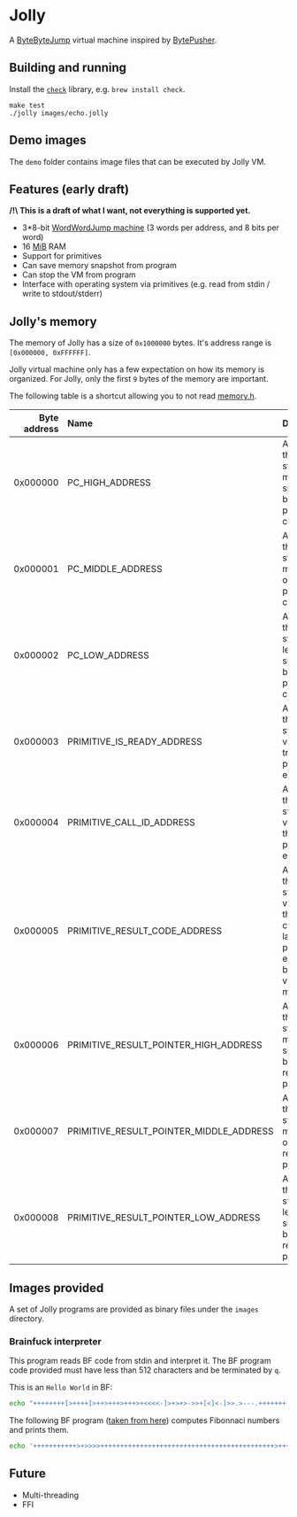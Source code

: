 # Jolly

A [ByteByteJump](https://esolangs.org/wiki/ByteByteJump) virtual machine inspired by [BytePusher](https://esolangs.org/wiki/BytePusher).

## Building and running

Install the [`check`](https://libcheck.github.io/check/) library, e.g. `brew install check`.

```shell
make test
./jolly images/echo.jolly
``` 

## Demo images
The `demo` folder contains image files that can be executed by Jolly VM.

## Features (early draft)

**/!\ This is a draft of what I want, not everything is supported yet.**

- 3*8-bit [WordWordJump machine](https://esolangs.org/wiki/ByteByteJump) (3 words per address, and 8 bits per word)
- 16 [MiB](https://en.wikipedia.org/wiki/Mebibyte) RAM
- Support for primitives
- Can save memory snapshot from program
- Can stop the VM from program
- Interface with operating system via primitives (e.g. read from stdin / write to stdout/stderr)

## Jolly's memory
The memory of Jolly has a size of `0x1000000` bytes.
It's address range is `[0x000000, 0xFFFFFF]`.

Jolly virtual machine only has a few expectation on how its memory is organized.
For Jolly, only the first `9` bytes of the memory are important.

The following table is a shortcut allowing you to not read [memory.h](src/lib/includes/memory.h).

| Byte address | Name                                    | Description |
|-------------:|:----------------------------------------|:------------|
| 0x000000     | PC_HIGH_ADDRESS                         | Address of the byte storing the most significant bits of the program counter. |
| 0x000001     | PC_MIDDLE_ADDRESS                       | Address of the byte storing the middle bits of the program counter. |
| 0x000002     | PC_LOW_ADDRESS                          | Address of the byte storing the less significant bits of the program counter. |
| 0x000003     | PRIMITIVE_IS_READY_ADDRESS              | Address of the byte storing a value that triggers primitive execution. |
| 0x000004     | PRIMITIVE_CALL_ID_ADDRESS               | Address of the byte storing a value that is the id of the primitive to execute. |
| 0x000005     | PRIMITIVE_RESULT_CODE_ADDRESS           | Address of the byte storing a value that is the result code of the last primitive executed by the virtual machine. |
| 0x000006     | PRIMITIVE_RESULT_POINTER_HIGH_ADDRESS   | Address of the byte storing the most significant bits of the result pointer. |
| 0x000007     | PRIMITIVE_RESULT_POINTER_MIDDLE_ADDRESS | Address of the byte storing the middle bits of the result pointer. |
| 0x000008     | PRIMITIVE_RESULT_POINTER_LOW_ADDRESS    | Address of the byte storing the less significant bits of the result pointer. |

## Images provided
A set of Jolly programs are provided as binary files under the `images` directory.

### Brainfuck interpreter
This program reads BF code from stdin and interpret it.
The BF program code provided must have less than 512 characters and be terminated by `q`.

This is an `Hello World` in BF:

```bash
echo "++++++++[>++++[>++>+++>+++>+<<<<-]>+>+>->>+[<]<-]>>.>---.+++++++..+++.>>.<-.<.+++.------.--------.>>+.>++.q" | ./jolly images/brainfuck.jolly
```

The following BF program ([taken from here](http://esoteric.sange.fi/brainfuck/bf-source/prog/fibonacci.txt)) computes Fibonnaci numbers and prints them.

```bash
echo '+++++++++++>+>>>>++++++++++++++++++++++++++++++++++++++++++++>++++++++++++++++++++++++++++++++<<<<<<[>[>>>>>>+>+<<<<<<<-]>>>>>>>[<<<<<<<+>>>>>>>-]<[>++++++++++[-<-[>>+>+<<<-]>>>[<<<+>>>-]+<[>[-]<[-]]>[<<[>>>+<<<-]>>[-]]<<]>>>[>>+>+<<<-]>>>[<<<+>>>-]+<[>[-]<[-]]>[<<+>>[-]]<<<<<<<]>>>>>[++++++++++++++++++++++++++++++++++++++++++++++++.[-]]++++++++++<[->-<]>++++++++++++++++++++++++++++++++++++++++++++++++.[-]<<<<<<<<<<<<[>>>+>+<<<<-]>>>>[<<<<+>>>>-]<-[>>.>.<<<[-]]<<[>>+>+<<<-]>>>[<<<+>>>-]<<[<+>-]>[<+>-]<<<-]q' | ./jolly images/brainfuck.jolly
```

## Future

- Multi-threading
- FFI
